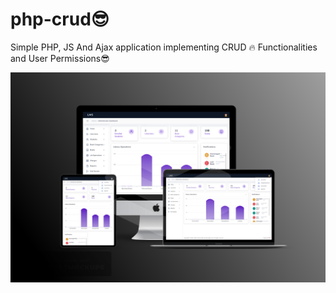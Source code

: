 # php-crud😎
Simple PHP, JS And Ajax  application implementing CRUD 🔥 Functionalities and User Permissions😎
<p align="center">
  <img src="https://github.com/MartMbithi/php-crud/blob/master/images/glance.jpg">
 </p>

